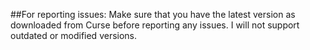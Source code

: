 ##For reporting issues:
Make sure that you have the latest version as downloaded from Curse before reporting any issues. I will not support outdated or modified versions.
